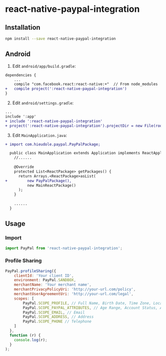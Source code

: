 # react-native-paypal-integration

## Installation

``` bash
npm install --save react-native-paypal-integration
```
## Android

1. Edit `android/app/build.gradle`:

```diff
dependencies {
    ...
    compile "com.facebook.react:react-native:+"  // From node_modules
+   compile project(':react-native-paypal-integration')
}
```

2. Edit `android/settings.gradle`:

```diff
...
include ':app'
+ include ':react-native-paypal-integration'
+ project(':react-native-paypal-integration').projectDir = new File(rootProject.projectDir, '../node_modules/react-native-paypal-integration/android')
```

3. Edit `MainApplication.java`:

```diff
+ import com.hieudole.paypal.PayPalPackage;

  public class MainApplication extends Application implements ReactApplication {
    //......
    
    @Override
    protected List<ReactPackage> getPackages() {
      return Arrays.<ReactPackage>asList(
+         new PayPalPackage(),
          new MainReactPackage()
      );
    }
    
    ......
  }
```

## Usage

### Import 

```javascript
import PayPal from 'react-native-paypal-integration';
```
### Profile Sharing

```javascript
PayPal.profileSharing({
    clientId: 'Your client ID',
    environment: PayPal.SANDBOX,
    merchantName: 'Your merchant name',
    merchantPrivacyPolicyUri: 'http://your-url.com/policy',
    merchantUserAgreementUri: 'http://your-url.com/legal',
    scopes: [
        PayPal.SCOPE_PROFILE, // Full Name, Birth Date, Time Zone, Locale, Language
        PayPal.SCOPE_PAYPAL_ATTRIBUTES, // Age Range, Account Status, Account Type, Account Creation Date
        PayPal.SCOPE_EMAIL, // Email
        PayPal.SCOPE_ADDRESS, // Address
        PayPal.SCOPE_PHONE // Telephone
    ]
  }, 
  function (r) {
    console.log(r);
  }
);
```
